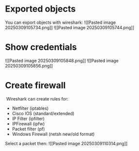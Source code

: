 # Exported objects
You can export objects with wireshark:
![[Pasted image 20250309105734.png]]
![[Pasted image 20250309105744.png]]
# Show credentials
![[Pasted image 20250309105848.png]]
![[Pasted image 20250309105856.png]]
# Create firewall
 Wireshark can create rules for:
- Netfilter (iptables)
- Cisco IOS (standard/extended)
- IP Filter (ipfilter)
- IPFirewall (ipfw)
- Packet filter (pf)
- Windows Firewall (netsh new/old format)

Select a packet then:
![[Pasted image 20250309110314.png]]
